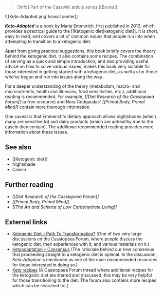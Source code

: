 > [!info] Part of the Casswiki article series [[Books]]

![[Keto-Adapted.png|hsmall center]]

_**Keto-Adapted**_ is a book by Maria Emmerich, first published in 2013, which provides a practical guide to the [[Ketogenic diet|ketogenic diet]]. It is short, easy to read, and covers a lot of common issues that people run into when attempting to transition to a ketogenic diet.

Apart from giving practical suggestions, this book briefly covers the theory behind the ketogenic diet. It also contains some recipes. The combination of serving as a quick and simple introduction, and also providing useful advice on how to solve various issues, makes this book very suitable for those interested in getting started with a ketogenic diet, as well as for those who've begun and run into issues along the way.

For a deeper understanding of the theory (metabolism, macro- and micronutrients, health and illnesses, food sensitivities, etc.), additional reading is recommended. For example, _[[Diet Research of the Cassiopaea Forum]]_ (a free resource) and Nora Gedgaudas' _[[Primal Body, Primal Mind]]_ contain more thorough information.

One caveat is that Emmerich's dietary approach allows nightshades (which many are sensitive to) and dairy products (which are unhealthy due to the casein they contain). The additional recommended reading provides more information about these issues.

See also
--------

*   [[Ketogenic diet]]
*   Nightshade
*   Casein

Further reading
---------------

*   _[[Diet Research of the Cassiopaea Forum]]_
*   _[[Primal Body, Primal Mind]]_
*   _[[The Art and Science of Low Carbohydrate Living]]_

External links
--------------

*   [Ketogenic Diet – Path To Transformation?](https://cassiopaea.org/forum/index.php/topic,28799.0.html) (One of two very large discussions on the Cassiopaea Forum, where people discuss the ketogenic diet, their experiences with it, and various materials on it.)
*   [Ketoadaptation – Consensus](https://cassiopaea.org/forum/index.php/topic,34581.0.html) (The rationale behind our new consensus that proceeding straight to a ketogenic diet is optimal. In the discussion, _Keto-Adapted_ is mentioned as one of the main recommended resources for those interested in doing so.)
*   [Keto recipes](https://cassiopaea.org/forum/index.php/topic,34453.0.html) (A Cassiopaea Forum thread where additional recipes for the ketogenic diet are shared and discussed; this may be very helpful for those transitioning to the diet. The forum also contains more recipes which can be searched for.)